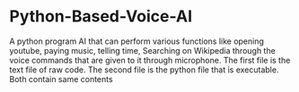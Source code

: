 # Python-Based-Voice-AI
A python program AI that can perform various functions like opening youtube, paying music, telling time, Searching on Wikipedia through the voice commands that are given to it through microphone.
The first file is the text file of raw code. The second file is the python file that is executable. Both contain same contents
